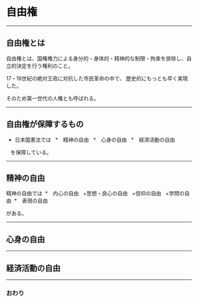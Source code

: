 # <span style="color: Black; ">自由権</span>



---


## 自由権とは


自由権とは、国権権力による身分的・身体的・精神的な制限・拘束を排除し、自立的決定を行う権利のこと。

17・18世紀の絶対王政に対抗した市民革命の中で、 歴史的にもっとも早く実現した。

そのため第一世代の人権とも呼ばれる。

---
## 自由権が保障するもの

- 日本国憲法では
   *　精神の自由
   *　心身の自由
   *　経済活動の自由

    を保障している。

---
## 精神の自由

精神の自由では
  *　内心の自由
   +思想・良心の自由
   +信仰の自由
   +学問の自由
  *　表現の自由
  
がある。


---
## 心身の自由





---
## 経済活動の自由







---
### おわり
